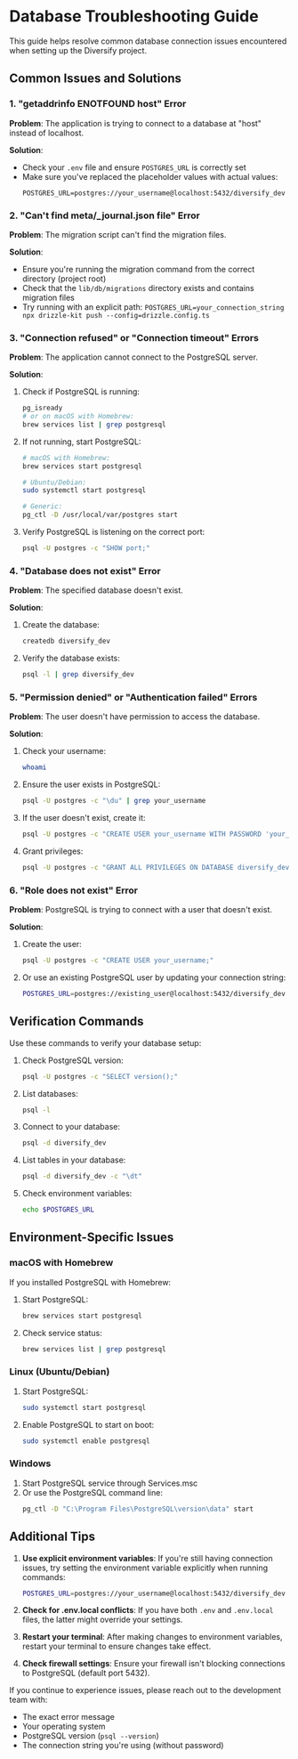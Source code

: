 # Database Troubleshooting Guide

This guide helps resolve common database connection issues encountered when setting up the Diversify project.

## Common Issues and Solutions

### 1. "getaddrinfo ENOTFOUND host" Error

**Problem**: The application is trying to connect to a database at "host" instead of localhost.

**Solution**: 
- Check your `.env` file and ensure `POSTGRES_URL` is correctly set
- Make sure you've replaced the placeholder values with actual values:
  ```
  POSTGRES_URL=postgres://your_username@localhost:5432/diversify_dev
  ```

### 2. "Can't find meta/_journal.json file" Error

**Problem**: The migration script can't find the migration files.

**Solution**:
- Ensure you're running the migration command from the correct directory (project root)
- Check that the `lib/db/migrations` directory exists and contains migration files
- Try running with an explicit path: `POSTGRES_URL=your_connection_string npx drizzle-kit push --config=drizzle.config.ts`

### 3. "Connection refused" or "Connection timeout" Errors

**Problem**: The application cannot connect to the PostgreSQL server.

**Solution**:
1. Check if PostgreSQL is running:
   ```bash
   pg_isready
   # or on macOS with Homebrew:
   brew services list | grep postgresql
   ```

2. If not running, start PostgreSQL:
   ```bash
   # macOS with Homebrew:
   brew services start postgresql
   
   # Ubuntu/Debian:
   sudo systemctl start postgresql
   
   # Generic:
   pg_ctl -D /usr/local/var/postgres start
   ```

3. Verify PostgreSQL is listening on the correct port:
   ```bash
   psql -U postgres -c "SHOW port;"
   ```

### 4. "Database does not exist" Error

**Problem**: The specified database doesn't exist.

**Solution**:
1. Create the database:
   ```bash
   createdb diversify_dev
   ```

2. Verify the database exists:
   ```bash
   psql -l | grep diversify_dev
   ```

### 5. "Permission denied" or "Authentication failed" Errors

**Problem**: The user doesn't have permission to access the database.

**Solution**:
1. Check your username:
   ```bash
   whoami
   ```

2. Ensure the user exists in PostgreSQL:
   ```bash
   psql -U postgres -c "\du" | grep your_username
   ```

3. If the user doesn't exist, create it:
   ```bash
   psql -U postgres -c "CREATE USER your_username WITH PASSWORD 'your_password';"
   ```

4. Grant privileges:
   ```bash
   psql -U postgres -c "GRANT ALL PRIVILEGES ON DATABASE diversify_dev TO your_username;"
   ```

### 6. "Role does not exist" Error

**Problem**: PostgreSQL is trying to connect with a user that doesn't exist.

**Solution**:
1. Create the user:
   ```bash
   psql -U postgres -c "CREATE USER your_username;"
   ```

2. Or use an existing PostgreSQL user by updating your connection string:
   ```bash
   POSTGRES_URL=postgres://existing_user@localhost:5432/diversify_dev
   ```

## Verification Commands

Use these commands to verify your database setup:

1. Check PostgreSQL version:
   ```bash
   psql -U postgres -c "SELECT version();"
   ```

2. List databases:
   ```bash
   psql -l
   ```

3. Connect to your database:
   ```bash
   psql -d diversify_dev
   ```

4. List tables in your database:
   ```bash
   psql -d diversify_dev -c "\dt"
   ```

5. Check environment variables:
   ```bash
   echo $POSTGRES_URL
   ```

## Environment-Specific Issues

### macOS with Homebrew

If you installed PostgreSQL with Homebrew:

1. Start PostgreSQL:
   ```bash
   brew services start postgresql
   ```

2. Check service status:
   ```bash
   brew services list | grep postgresql
   ```

### Linux (Ubuntu/Debian)

1. Start PostgreSQL:
   ```bash
   sudo systemctl start postgresql
   ```

2. Enable PostgreSQL to start on boot:
   ```bash
   sudo systemctl enable postgresql
   ```

### Windows

1. Start PostgreSQL service through Services.msc
2. Or use the PostgreSQL command line:
   ```cmd
   pg_ctl -D "C:\Program Files\PostgreSQL\version\data" start
   ```

## Additional Tips

1. **Use explicit environment variables**: If you're still having connection issues, try setting the environment variable explicitly when running commands:
   ```bash
   POSTGRES_URL=postgres://your_username@localhost:5432/diversify_dev pnpm build
   ```

2. **Check for .env.local conflicts**: If you have both `.env` and `.env.local` files, the latter might override your settings.

3. **Restart your terminal**: After making changes to environment variables, restart your terminal to ensure changes take effect.

4. **Check firewall settings**: Ensure your firewall isn't blocking connections to PostgreSQL (default port 5432).

If you continue to experience issues, please reach out to the development team with:
- The exact error message
- Your operating system
- PostgreSQL version (`psql --version`)
- The connection string you're using (without password)